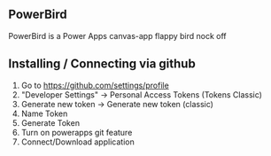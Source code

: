 ## PowerBird

PowerBird is a Power Apps canvas-app flappy bird nock off

## Installing / Connecting via github

1. Go to https://github.com/settings/profile
2. "Developer Settings" -> Personal Access Tokens (Tokens Classic)
3. Generate new token -> Generate new token (classic)
4. Name Token
5. Generate Token
6. Turn on powerapps git feature
7. Connect/Download application
